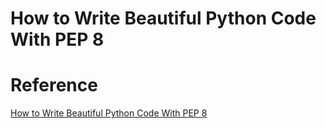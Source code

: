 # How to Write Beautiful Python Code With PEP 8

# Reference
[How to Write Beautiful Python Code With PEP 8](https://realpython.com/python-pep8/)